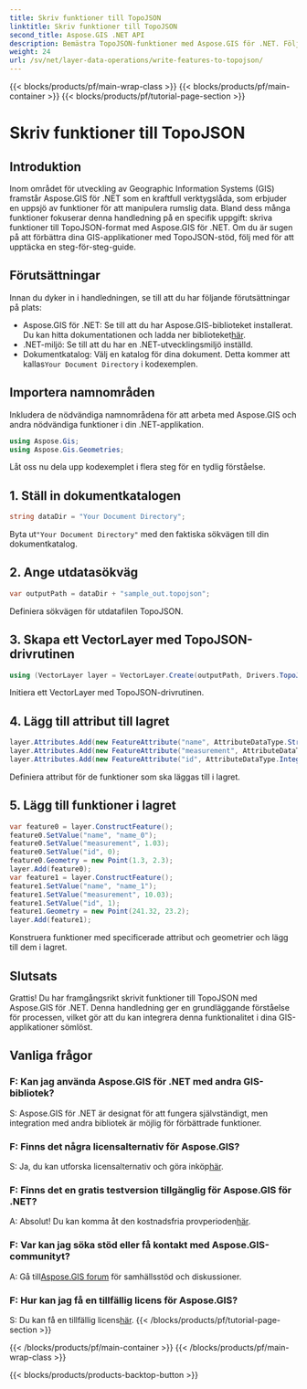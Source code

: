 ```yaml
---
title: Skriv funktioner till TopoJSON
linktitle: Skriv funktioner till TopoJSON
second_title: Aspose.GIS .NET API
description: Bemästra TopoJSON-funktioner med Aspose.GIS för .NET. Följ vår steg-för-steg handledning. Lyft dina GIS-applikationer.
weight: 24
url: /sv/net/layer-data-operations/write-features-to-topojson/
---
```


{{< blocks/products/pf/main-wrap-class >}}
{{< blocks/products/pf/main-container >}}
{{< blocks/products/pf/tutorial-page-section >}}

# Skriv funktioner till TopoJSON

## Introduktion
Inom området för utveckling av Geographic Information Systems (GIS) framstår Aspose.GIS för .NET som en kraftfull verktygslåda, som erbjuder en uppsjö av funktioner för att manipulera rumslig data. Bland dess många funktioner fokuserar denna handledning på en specifik uppgift: skriva funktioner till TopoJSON-format med Aspose.GIS för .NET. Om du är sugen på att förbättra dina GIS-applikationer med TopoJSON-stöd, följ med för att upptäcka en steg-för-steg-guide.
## Förutsättningar
Innan du dyker in i handledningen, se till att du har följande förutsättningar på plats:
-  Aspose.GIS för .NET: Se till att du har Aspose.GIS-biblioteket installerat. Du kan hitta dokumentationen och ladda ner biblioteket[här](https://reference.aspose.com/gis/net/).
- .NET-miljö: Se till att du har en .NET-utvecklingsmiljö inställd.
-  Dokumentkatalog: Välj en katalog för dina dokument. Detta kommer att kallas`Your Document Directory` i kodexemplen.
## Importera namnområden
Inkludera de nödvändiga namnområdena för att arbeta med Aspose.GIS och andra nödvändiga funktioner i din .NET-applikation.
```csharp
using Aspose.Gis;
using Aspose.Gis.Geometries;
```
Låt oss nu dela upp kodexemplet i flera steg för en tydlig förståelse.
## 1. Ställ in dokumentkatalogen
```csharp
string dataDir = "Your Document Directory";
```
 Byta ut`"Your Document Directory"` med den faktiska sökvägen till din dokumentkatalog.
## 2. Ange utdatasökväg
```csharp
var outputPath = dataDir + "sample_out.topojson";
```
Definiera sökvägen för utdatafilen TopoJSON.
## 3. Skapa ett VectorLayer med TopoJSON-drivrutinen
```csharp
using (VectorLayer layer = VectorLayer.Create(outputPath, Drivers.TopoJson))
```
Initiera ett VectorLayer med TopoJSON-drivrutinen.
## 4. Lägg till attribut till lagret
```csharp
layer.Attributes.Add(new FeatureAttribute("name", AttributeDataType.String));
layer.Attributes.Add(new FeatureAttribute("measurement", AttributeDataType.Double));
layer.Attributes.Add(new FeatureAttribute("id", AttributeDataType.Integer));
```
Definiera attribut för de funktioner som ska läggas till i lagret.
## 5. Lägg till funktioner i lagret
```csharp
var feature0 = layer.ConstructFeature();
feature0.SetValue("name", "name_0");
feature0.SetValue("measurement", 1.03);
feature0.SetValue("id", 0);
feature0.Geometry = new Point(1.3, 2.3);
layer.Add(feature0);
var feature1 = layer.ConstructFeature();
feature1.SetValue("name", "name_1");
feature1.SetValue("measurement", 10.03);
feature1.SetValue("id", 1);
feature1.Geometry = new Point(241.32, 23.2);
layer.Add(feature1);
```
Konstruera funktioner med specificerade attribut och geometrier och lägg till dem i lagret.
## Slutsats
Grattis! Du har framgångsrikt skrivit funktioner till TopoJSON med Aspose.GIS för .NET. Denna handledning ger en grundläggande förståelse för processen, vilket gör att du kan integrera denna funktionalitet i dina GIS-applikationer sömlöst.
## Vanliga frågor
### F: Kan jag använda Aspose.GIS för .NET med andra GIS-bibliotek?
S: Aspose.GIS för .NET är designat för att fungera självständigt, men integration med andra bibliotek är möjlig för förbättrade funktioner.
### F: Finns det några licensalternativ för Aspose.GIS?
 S: Ja, du kan utforska licensalternativ och göra inköp[här](https://purchase.aspose.com/buy).
### F: Finns det en gratis testversion tillgänglig för Aspose.GIS för .NET?
 A: Absolut! Du kan komma åt den kostnadsfria provperioden[här](https://releases.aspose.com/).
### F: Var kan jag söka stöd eller få kontakt med Aspose.GIS-communityt?
 A: Gå till[Aspose.GIS forum](https://forum.aspose.com/c/gis/33) för samhällsstöd och diskussioner.
### F: Hur kan jag få en tillfällig licens för Aspose.GIS?
 S: Du kan få en tillfällig licens[här](https://purchase.aspose.com/temporary-license/).
{{< /blocks/products/pf/tutorial-page-section >}}

{{< /blocks/products/pf/main-container >}}
{{< /blocks/products/pf/main-wrap-class >}}

{{< blocks/products/products-backtop-button >}}
